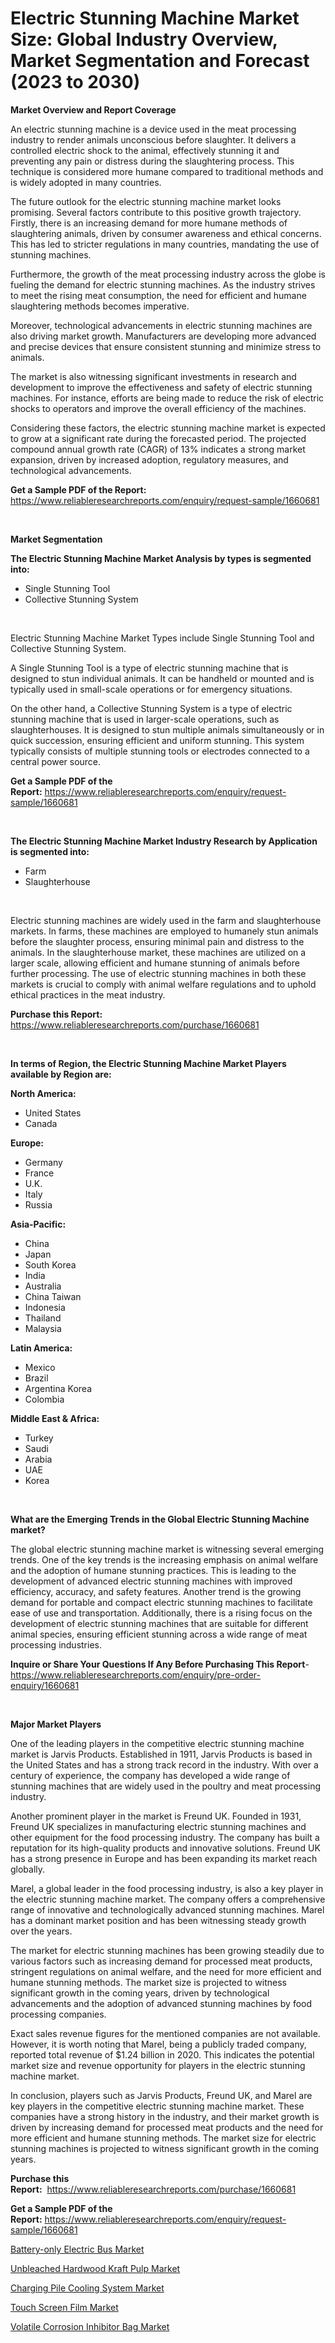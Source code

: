 <p><h1>Electric Stunning Machine Market Size: Global Industry Overview, Market Segmentation and Forecast (2023 to 2030)</h1></p><p><strong>Market Overview and Report Coverage</strong></p>
<p><p>An electric stunning machine is a device used in the meat processing industry to render animals unconscious before slaughter. It delivers a controlled electric shock to the animal, effectively stunning it and preventing any pain or distress during the slaughtering process. This technique is considered more humane compared to traditional methods and is widely adopted in many countries.</p><p>The future outlook for the electric stunning machine market looks promising. Several factors contribute to this positive growth trajectory. Firstly, there is an increasing demand for more humane methods of slaughtering animals, driven by consumer awareness and ethical concerns. This has led to stricter regulations in many countries, mandating the use of stunning machines.</p><p>Furthermore, the growth of the meat processing industry across the globe is fueling the demand for electric stunning machines. As the industry strives to meet the rising meat consumption, the need for efficient and humane slaughtering methods becomes imperative.</p><p>Moreover, technological advancements in electric stunning machines are also driving market growth. Manufacturers are developing more advanced and precise devices that ensure consistent stunning and minimize stress to animals.</p><p>The market is also witnessing significant investments in research and development to improve the effectiveness and safety of electric stunning machines. For instance, efforts are being made to reduce the risk of electric shocks to operators and improve the overall efficiency of the machines.</p><p>Considering these factors, the electric stunning machine market is expected to grow at a significant rate during the forecasted period. The projected compound annual growth rate (CAGR) of 13% indicates a strong market expansion, driven by increased adoption, regulatory measures, and technological advancements.</p></p>
<p><strong>Get a Sample PDF of the Report:</strong> <a href="https://www.reliableresearchreports.com/enquiry/request-sample/1660681">https://www.reliableresearchreports.com/enquiry/request-sample/1660681</a></p>
<p>&nbsp;</p>
<p><strong>Market Segmentation</strong></p>
<p><strong>The Electric Stunning Machine Market Analysis by types is segmented into:</strong></p>
<p><ul><li>Single Stunning Tool</li><li>Collective Stunning System</li></ul></p>
<p>&nbsp;</p>
<p><p>Electric Stunning Machine Market Types include Single Stunning Tool and Collective Stunning System. </p><p>A Single Stunning Tool is a type of electric stunning machine that is designed to stun individual animals. It can be handheld or mounted and is typically used in small-scale operations or for emergency situations.</p><p>On the other hand, a Collective Stunning System is a type of electric stunning machine that is used in larger-scale operations, such as slaughterhouses. It is designed to stun multiple animals simultaneously or in quick succession, ensuring efficient and uniform stunning. This system typically consists of multiple stunning tools or electrodes connected to a central power source.</p></p>
<p><strong>Get a Sample PDF of the Report:</strong>&nbsp;<a href="https://www.reliableresearchreports.com/enquiry/request-sample/1660681">https://www.reliableresearchreports.com/enquiry/request-sample/1660681</a></p>
<p>&nbsp;</p>
<p><strong>The Electric Stunning Machine Market Industry Research by Application is segmented into:</strong></p>
<p><ul><li>Farm</li><li>Slaughterhouse</li></ul></p>
<p>&nbsp;</p>
<p><p>Electric stunning machines are widely used in the farm and slaughterhouse markets. In farms, these machines are employed to humanely stun animals before the slaughter process, ensuring minimal pain and distress to the animals. In the slaughterhouse market, these machines are utilized on a larger scale, allowing efficient and humane stunning of animals before further processing. The use of electric stunning machines in both these markets is crucial to comply with animal welfare regulations and to uphold ethical practices in the meat industry.</p></p>
<p><strong>Purchase this Report:</strong>&nbsp; <a href="https://www.reliableresearchreports.com/purchase/1660681">https://www.reliableresearchreports.com/purchase/1660681</a></p>
<p>&nbsp;</p>
<p><strong>In terms of Region, the Electric Stunning Machine Market Players available by Region are:</strong></p>
<p>
    <p> <strong> North America: </strong>
        <ul>
            <li>United States</li>
            <li>Canada</li>
        </ul>
        </p> 
    <p> <strong> Europe: </strong>
        <ul>
            <li>Germany</li>
            <li>France</li>
            <li>U.K.</li>
            <li>Italy</li>
            <li>Russia</li>
        </ul>
        </p> 
    <p> <strong> Asia-Pacific: </strong>
        <ul>
            <li>China</li>
            <li>Japan</li>
            <li>South Korea</li>
            <li>India</li>
            <li>Australia</li>
            <li>China Taiwan</li>
            <li>Indonesia</li>
            <li>Thailand</li>
            <li>Malaysia</li>
        </ul>
        </p> 
    <p> <strong> Latin America: </strong>
        <ul>
            <li>Mexico</li>
            <li>Brazil</li>
            <li>Argentina Korea</li>
            <li>Colombia</li>
        </ul>
        </p> 
    <p> <strong> Middle East & Africa: </strong>
        <ul>
            <li>Turkey</li>
            <li>Saudi</li>
            <li>Arabia</li>
            <li>UAE</li>
            <li>Korea</li>
        </ul>
    </p>
    </p>
<p>&nbsp;</p>
<p><strong>What are the Emerging Trends in the Global Electric Stunning Machine market?</strong></p>
<p><p>The global electric stunning machine market is witnessing several emerging trends. One of the key trends is the increasing emphasis on animal welfare and the adoption of humane stunning practices. This is leading to the development of advanced electric stunning machines with improved efficiency, accuracy, and safety features. Another trend is the growing demand for portable and compact electric stunning machines to facilitate ease of use and transportation. Additionally, there is a rising focus on the development of electric stunning machines that are suitable for different animal species, ensuring efficient stunning across a wide range of meat processing industries.</p></p>
<p><strong>Inquire or Share Your Questions If Any Before Purchasing This Report</strong>- <a href="https://www.reliableresearchreports.com/enquiry/pre-order-enquiry/1660681">https://www.reliableresearchreports.com/enquiry/pre-order-enquiry/1660681</a></p>
<p>&nbsp;</p>
<p><strong>Major Market Players</strong></p>
<p><p>One of the leading players in the competitive electric stunning machine market is Jarvis Products. Established in 1911, Jarvis Products is based in the United States and has a strong track record in the industry. With over a century of experience, the company has developed a wide range of stunning machines that are widely used in the poultry and meat processing industry.</p><p>Another prominent player in the market is Freund UK. Founded in 1931, Freund UK specializes in manufacturing electric stunning machines and other equipment for the food processing industry. The company has built a reputation for its high-quality products and innovative solutions. Freund UK has a strong presence in Europe and has been expanding its market reach globally.</p><p>Marel, a global leader in the food processing industry, is also a key player in the electric stunning machine market. The company offers a comprehensive range of innovative and technologically advanced stunning machines. Marel has a dominant market position and has been witnessing steady growth over the years.</p><p>The market for electric stunning machines has been growing steadily due to various factors such as increasing demand for processed meat products, stringent regulations on animal welfare, and the need for more efficient and humane stunning methods. The market size is projected to witness significant growth in the coming years, driven by technological advancements and the adoption of advanced stunning machines by food processing companies.</p><p>Exact sales revenue figures for the mentioned companies are not available. However, it is worth noting that Marel, being a publicly traded company, reported total revenue of $1.24 billion in 2020. This indicates the potential market size and revenue opportunity for players in the electric stunning machine market.</p><p>In conclusion, players such as Jarvis Products, Freund UK, and Marel are key players in the competitive electric stunning machine market. These companies have a strong history in the industry, and their market growth is driven by increasing demand for processed meat products and the need for more efficient and humane stunning methods. The market size for electric stunning machines is projected to witness significant growth in the coming years.</p></p>
<p><strong>Purchase this Report:</strong>&nbsp;&nbsp;<a href="https://www.reliableresearchreports.com/purchase/1660681">https://www.reliableresearchreports.com/purchase/1660681</a></p>
<p></p>
<p><strong>Get a Sample PDF of the Report:</strong>&nbsp;<a href="https://www.reliableresearchreports.com/enquiry/request-sample/1660681">https://www.reliableresearchreports.com/enquiry/request-sample/1660681</a></p>
<p><p><a href="https://github.com/melchekhinf/Market-Research-Report-List-1/blob/main/battery-only-electric-bus-market.md">Battery-only Electric Bus Market</a></p><p><a href="https://medium.com/@nilltanay7548659/unbleached-hardwood-kraft-pulp-market-outlook-industry-overview-and-forecast-2023-to-2030-734d27d357c9">Unbleached Hardwood Kraft Pulp Market</a></p><p><a href="https://github.com/sndrkn/Market-Research-Report-List-1/blob/main/charging-pile-cooling-system-market.md">Charging Pile Cooling System Market</a></p><p><a href="https://medium.com/@fitanstorm7845/touch-screen-film-market-size-and-market-trends-complete-industry-overview-2023-to-2030-48499fe38bab">Touch Screen Film Market</a></p><p><a href="https://medium.com/@adibooy632501/volatile-corrosion-inhibitor-bag-market-analysis-and-sze-forecasted-for-period-from-2023-to-2030-a92e069ded71">Volatile Corrosion Inhibitor Bag Market</a></p></p>